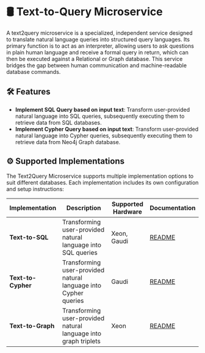 # 🛢 Text-to-Query Microservice

A text2query microservice is a specialized, independent service designed to translate natural language queries into structured query languages. Its primary function is to act as an interpreter, allowing users to ask questions in plain human language and receive a formal query in return, which can then be executed against a Relational or Graph database. This service bridges the gap between human communication and machine-readable database commands.

## 🛠️ Features

- **Implement SQL Query based on input text**: Transform user-provided natural language into SQL queries, subsequently executing them to retrieve data from SQL databases.
- **Implement Cypher Query based on input text**: Transform user-provided natural language into Cypher queries, subsequently executing them to retrieve data from Neo4j Graph database.

## ⚙️ Supported Implementations

The Text2Query Microservice supports multiple implementation options to suit different databases. Each implementation includes its own configuration and setup instructions:

| Implementation                  | Description                                                        | Supported Hardware | Documentation                                           |
| ------------------------------- | ------------------------------------------------------------------ | ------------------ | ------------------------------------------------------- |
| **Text-to-SQL**                 | Transforming user-provided natural language into SQL queries       | Xeon, Gaudi        | [README](src/README_sql.md)                             |
| **Text-to-Cypher**              | Transforming user-provided natural language into Cypher queries    | Gaudi              | [README](src/README_cypher.md)                          |
| **Text-to-Graph**               | Transforming user-provided natural language into graph triplets    | Xeon               | [README](src/README_graph.md)                           |

